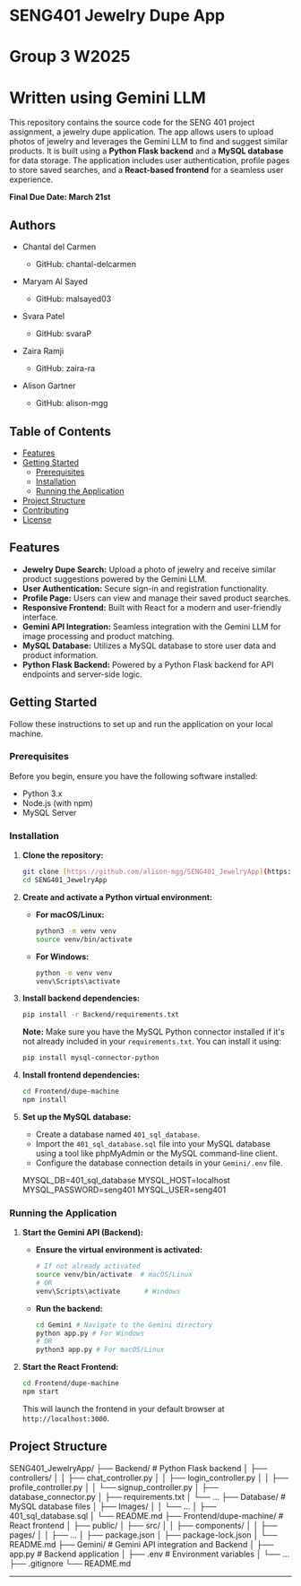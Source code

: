 # SENG401 Jewelry Dupe App
# Group 3 W2025
# Written using Gemini LLM

This repository contains the source code for the SENG 401 project assignment, a jewelry dupe application. The app allows users to upload photos of jewelry and leverages the Gemini LLM to find and suggest similar products. It is built using a **Python Flask backend** and a **MySQL database** for data storage. The application includes user authentication, profile pages to store saved searches, and a **React-based frontend** for a seamless user experience.

**Final Due Date: March 21st**

## Authors

-   Chantal del Carmen
    -   GitHub: chantal-delcarmen

-   Maryam Al Sayed
    -   GitHub: malsayed03

-   Svara Patel
    -   GitHub: svaraP

-   Zaira Ramji
    -   GitHub: zaira-ra

-   Alison Gartner
    -   GitHub: alison-mgg
    
## Table of Contents

- [Features](#features)
- [Getting Started](#getting-started)
  - [Prerequisites](#prerequisites)
  - [Installation](#installation)
  - [Running the Application](#running-the-application)
- [Project Structure](#project-structure)
- [Contributing](#contributing)
- [License](#license)

## Features

-   **Jewelry Dupe Search:** Upload a photo of jewelry and receive similar product suggestions powered by the Gemini LLM.
-   **User Authentication:** Secure sign-in and registration functionality.
-   **Profile Page:** Users can view and manage their saved product searches.
-   **Responsive Frontend:** Built with React for a modern and user-friendly interface.
-   **Gemini API Integration:** Seamless integration with the Gemini LLM for image processing and product matching.
-   **MySQL Database:** Utilizes a MySQL database to store user data and product information.
-   **Python Flask Backend:** Powered by a Python Flask backend for API endpoints and server-side logic.
## Getting Started

Follow these instructions to set up and run the application on your local machine.

### Prerequisites

Before you begin, ensure you have the following software installed:

-   Python 3.x
-   Node.js (with npm)
-   MySQL Server

### Installation

1.  **Clone the repository:**

    ```bash
    git clone [https://github.com/alison-mgg/SENG401_JewelryApp](https://github.com/alison-mgg/SENG401_JewelryApp)
    cd SENG401_JewelryApp
    ```

2.  **Create and activate a Python virtual environment:**

    * **For macOS/Linux:**

        ```bash
        python3 -m venv venv
        source venv/bin/activate
        ```

    * **For Windows:**

        ```bash
        python -m venv venv
        venv\Scripts\activate
        ```

3.  **Install backend dependencies:**

    ```bash
    pip install -r Backend/requirements.txt
    ```

    **Note:** Make sure you have the MySQL Python connector installed if it's not already included in your `requirements.txt`. You can install it using:

    ```bash
    pip install mysql-connector-python
    ```

4.  **Install frontend dependencies:**

    ```bash
    cd Frontend/dupe-machine
    npm install
    ```

5.  **Set up the MySQL database:**

    * Create a database named `401_sql_database`.
    * Import the `401_sql_database.sql` file into your MySQL database using a tool like phpMyAdmin or the MySQL command-line client.
    * Configure the database connection details in your `Gemini/.env` file.

    MYSQL_DB=401_sql_database
    MYSQL_HOST=localhost
    MYSQL_PASSWORD=seng401
    MYSQL_USER=seng401

### Running the Application

1.  **Start the Gemini API (Backend):**

    * **Ensure the virtual environment is activated:**

        ```bash
        # If not already activated
        source venv/bin/activate  # macOS/Linux
        # OR
        venv\Scripts\activate      # Windows
        ```

    * **Run the backend:**

        ```bash
        cd Gemini # Navigate to the Gemini directory
        python app.py # For Windows
        # OR
        python3 app.py # For macOS/Linux
        ```

2.  **Start the React Frontend:**

    ```bash
    cd Frontend/dupe-machine
    npm start
    ```

    This will launch the frontend in your default browser at `http://localhost:3000`.

## Project Structure
  SENG401_JewelryApp/
  ├── Backend/              # Python Flask backend
  │   ├── controllers/
  │   │   ├── chat_controller.py
  │   │   ├── login_controller.py
  │   │   ├── profile_controller.py
  │   │   └── signup_controller.py
  │   ├── database_connector.py
  │   ├── requirements.txt
  │   └── ...
  ├── Database/             # MySQL database files
  │   ├── Images/
  │   │   └── ...
  │   ├── 401_sql_database.sql
  │   └── README.md
  ├── Frontend/dupe-machine/  # React frontend
  │   ├── public/
  │   ├── src/
  │   │   ├── components/
  │   │   ├── pages/
  │   │   ├── ...
  │   ├── package.json
  │   ├── package-lock.json
  │   └── README.md
  ├── Gemini/               # Gemini API integration and Backend
  │   ├── app.py           # Backend application
  │   ├── .env             # Environment variables
  │   └── ...
  ├── .gitignore
  └── README.md


---